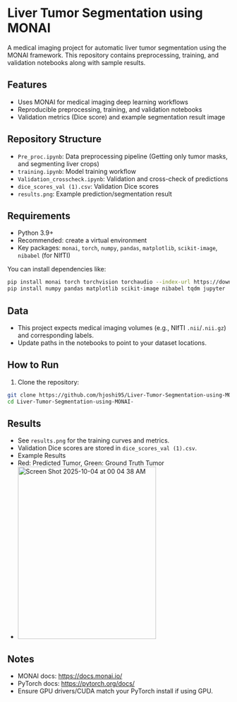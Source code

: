 # Liver Tumor Segmentation using MONAI

A medical imaging project for automatic liver tumor segmentation using the MONAI framework. This repository contains preprocessing, training, and validation notebooks along with sample results.

## Features
- Uses MONAI for medical imaging deep learning workflows
- Reproducible preprocessing, training, and validation notebooks
- Validation metrics (Dice score) and example segmentation result image

## Repository Structure
- `Pre_proc.ipynb`: Data preprocessing pipeline (Getting only tumor masks, and segmenting liver crops)
- `training.ipynb`: Model training workflow
- `Validation_crosscheck.ipynb`: Validation and cross-check of predictions
- `dice_scores_val (1).csv`: Validation Dice scores
- `results.png`: Example prediction/segmentation result

## Requirements
- Python 3.9+
- Recommended: create a virtual environment
- Key packages: `monai`, `torch`, `numpy`, `pandas`, `matplotlib`, `scikit-image`, `nibabel` (for NIfTI)

You can install dependencies like:
```bash
pip install monai torch torchvision torchaudio --index-url https://download.pytorch.org/whl/cu121  # or cpu index
pip install numpy pandas matplotlib scikit-image nibabel tqdm jupyter
```


## Data
- This project expects medical imaging volumes (e.g., NIfTI `.nii`/`.nii.gz`) and corresponding labels.
- Update paths in the notebooks to point to your dataset locations.


## How to Run
1. Clone the repository:
```bash
git clone https://github.com/hjoshi95/Liver-Tumor-Segmentation-using-MONAI-.git
cd Liver-Tumor-Segmentation-using-MONAI-
```

## Results
- See `results.png` for the training curves and metrics.
- Validation Dice scores are stored in `dice_scores_val (1).csv`.
- Example Results
- Red: Predicted Tumor, Green: Ground Truth Tumor 
- <img width="313" height="390" alt="Screen Shot 2025-10-04 at 00 04 38 AM" src="https://github.com/user-attachments/assets/e3c27953-25b0-48b2-b2ec-a0c7c4cd0ae0" />

## Notes
- MONAI docs: https://docs.monai.io/
- PyTorch docs: https://pytorch.org/docs/
- Ensure GPU drivers/CUDA match your PyTorch install if using GPU.


